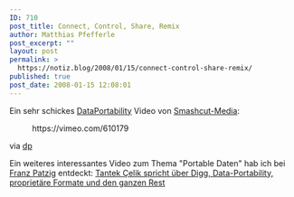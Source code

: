 ```yaml
---
ID: 710
post_title: Connect, Control, Share, Remix
author: Matthias Pfefferle
post_excerpt: ""
layout: post
permalink: >
  https://notiz.blog/2008/01/15/connect-control-share-remix/
published: true
post_date: 2008-01-15 12:08:01
---
```

<!-- wp:paragraph -->
<p>Ein sehr schickes <a href="http://dataportability.org">DataPortability</a> Video von <a href="http://smashcut-media.com">Smashcut-Media</a>:</p>
<!-- /wp:paragraph -->

<!-- wp:core-embed/vimeo {"url":"https://vimeo.com/610179","align":"wide","type":"video","providerNameSlug":"vimeo"} -->
<figure class="wp-block-embed-vimeo wp-block-embed alignwide is-type-video is-provider-vimeo">
	https://vimeo.com/610179
</figure>
<!-- /wp:core-embed/vimeo -->

<!-- wp:paragraph -->
<p>via <a href="http://twitter.com/dataportability/statuses/601044752">dp</a></p>
<!-- /wp:paragraph -->

<!-- wp:paragraph -->
<p>Ein weiteres interessantes Video zum Thema "Portable Daten" hab ich bei <a href="http://www.franztoo.de">Franz Patzig</a> entdeckt: <a href="http://www.franztoo.de/?p=629">Tantek Çelik spricht über Digg, Data-Portability, proprietäre Formate und den ganzen Rest</a></p>
<!-- /wp:paragraph -->